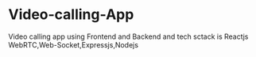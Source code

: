 # Video-calling-App
Video calling app using Frontend and Backend  and tech sctack is Reactjs WebRTC,Web-Socket,Expressjs,Nodejs

